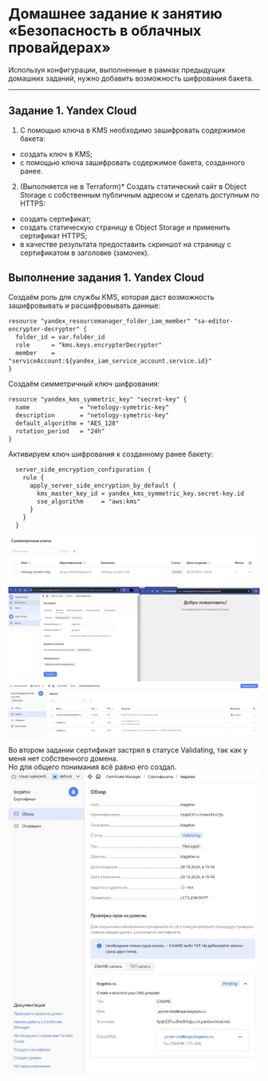 # Домашнее задание к занятию «Безопасность в облачных провайдерах»

Используя конфигурации, выполненные в рамках предыдущих домашних заданий, нужно добавить возможность шифрования бакета.

---
## Задание 1. Yandex Cloud

1. С помощью ключа в KMS необходимо зашифровать содержимое бакета:

 - создать ключ в KMS;
 - с помощью ключа зашифровать содержимое бакета, созданного ранее.
2. (Выполняется не в Terraform)* Создать статический сайт в Object Storage c собственным публичным адресом и сделать доступным по HTTPS:

 - создать сертификат;
 - создать статическую страницу в Object Storage и применить сертификат HTTPS;
 - в качестве результата предоставить скриншот на страницу с сертификатом в заголовке (замочек).

## Выполнение задания 1. Yandex Cloud
Создаём роль для службы KMS, которая даст возможность зашифровывать и расшифровывать данные:

```
resource "yandex_resourcemanager_folder_iam_member" "sa-editor-encrypter-decrypter" {
  folder_id = var.folder_id
  role      = "kms.keys.encrypterDecrypter"
  member    = "serviceAccount:${yandex_iam_service_account.service.id}"
}
```

Создаём симметричный ключ шифрования:

```
resource "yandex_kms_symmetric_key" "secret-key" {
  name              = "netology-symetric-key"
  description       = "netology-symetric-key"
  default_algorithm = "AES_128"
  rotation_period   = "24h"
}
```

Активируем ключ шифрования к созданному ранее бакету:

```
  server_side_encryption_configuration {
    rule {
      apply_server_side_encryption_by_default {
        kms_master_key_id = yandex_kms_symmetric_key.secret-key.id
        sse_algorithm     = "aws:kms"
      }
    }
  }
```

<img src="https://github.com/RoadMania/netology_git/blob/main/screens/cloud7.jpg"> </div> <br>
<img src="https://github.com/RoadMania/netology_git/blob/main/screens/cloud8.jpg"> </div> <br>
<img src="https://github.com/RoadMania/netology_git/blob/main/screens/cloud9.jpg"> </div> <br>

Во втором задании сертификат застрял в статусе Validating, так как у меня нет собственного домена. <br> Но для общего понимания всё равно его создал.
<img src="https://github.com/RoadMania/netology_git/blob/main/screens/cloud10.jpg"> </div> <br>
